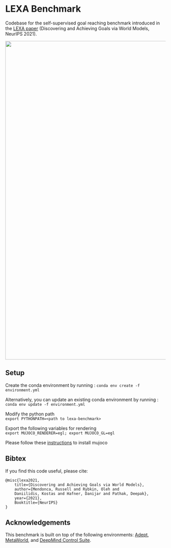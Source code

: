 # LEXA Benchmark

Codebase for the self-supervised goal reaching benchmark introduced in the [LEXA paper](https://github.com/orybkin/lexa) (Discovering and Achieving Goals via World Models, NeurIPS 2021).

<img src="https://russellmendonca.github.io/data/lexa_benchmark.png" width="1000">


## Setup

Create the conda environment by running : `conda env create -f environment.yml`

Alternatively, you can update an existing conda environment by running : `conda env update -f environment.yml`


Modify the python path   
`export PYTHONPATH=<path to lexa-benchmark>`  

Export the following variables for rendering  
`export MUJOCO_RENDERER=egl; export MUJOCO_GL=egl`

Please follow these [instructions][mujoco_instr] to install mujoco

[mujoco_instr]: https://github.com/openai/mujoco-py#install-mujoco


## Bibtex
If you find this code useful, please cite:

```
@misc{lexa2021,
    title={Discovering and Achieving Goals via World Models},
    author={Mendonca, Russell and Rybkin, Oleh and
    Daniilidis, Kostas and Hafner, Danijar and Pathak, Deepak},
    year={2021},
    Booktitle={NeurIPS}
}
```

## Acknowledgements
This benchmark is built on top of the following environments: [Adept](https://github.com/google-research/relay-policy-learning), [MetaWorld](https://github.com/rlworkgroup/metaworld), and [DeepMind Control Suite](https://github.com/deepmind/dm_control/tree/master/dm_control/suite).
